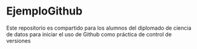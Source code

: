 # EjemploGithub
Este repositorio es compartido para los alumnos del diplomado de ciencia de datos para iniciar el uso de Github como práctica de control de versiones
